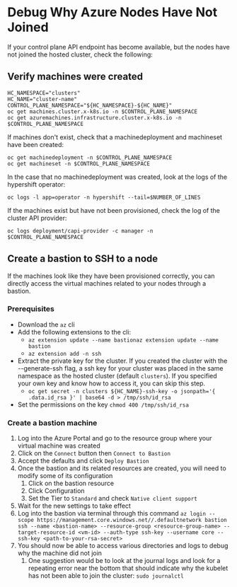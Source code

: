 # Debug Why Azure Nodes Have Not Joined
If your control plane API endpoint has become available, but the nodes have not joined the hosted cluster, check the following:

## Verify machines were created
```
HC_NAMESPACE="clusters"
HC_NAME="cluster-name"
CONTROL_PLANE_NAMESPACE="${HC_NAMESPACE}-${HC_NAME}"
oc get machines.cluster.x-k8s.io -n $CONTROL_PLANE_NAMESPACE
oc get azuremachines.infrastructure.cluster.x-k8s.io -n $CONTROL_PLANE_NAMESPACE
```

If machines don't exist, check that a machinedeployment and machineset have been created:
```
oc get machinedeployment -n $CONTROL_PLANE_NAMESPACE
oc get machineset -n $CONTROL_PLANE_NAMESPACE
```

In the case that no machinedeployment was created, look at the logs of the hypershift 
operator:
```
oc logs -l app=operator -n hypershift --tail=$NUMBER_OF_LINES
```

If the machines exist but have not been provisioned, check the log of the cluster API provider:
```
oc logs deployment/capi-provider -c manager -n $CONTROL_PLANE_NAMESPACE
```

## Create a bastion to SSH to a node
If the machines look like they have been provisioned correctly, you can directly access the virtual machines related to your nodes through a bastion. 

### Prerequisites 
- Download the `az` cli
- Add the following extensions to the cli:
  - `az extension update --name bastionaz extension update --name bastion`
  - `az extension add -n ssh`
- Extract the private key for the cluster. If you created the cluster with the --generate-ssh flag, a
  ssh key for your cluster was placed in the same namespace as the hosted cluster (default `clusters`). If you
  specified your own key and know how to access it, you can skip this step.
  - `oc get secret -n clusters ${HC_NAME}-ssh-key -o jsonpath='{ .data.id_rsa }' | base64 -d > /tmp/ssh/id_rsa`
- Set the permissions on the key `chmod 400 /tmp/ssh/id_rsa`

### Create a bastion machine
1. Log into the Azure Portal and go to the resource group where your virtual machine was created
2. Click on the `Connect` button then `Connect to Bastion`
3. Accept the defaults and click `Deploy Bastion`
4. Once the bastion and its related resources are created, you will need to modify some of its configuration
   1. Click on the bastion resource
   2. Click Configuration
   3. Set the Tier to `Standard` and check `Native client support`
5. Wait for the new settings to take effect
6. Log into the bastion via terminal through this command `az login --scope https://management.core.windows.net//.defaultnetwork bastion ssh --name <bastion-name> --resource-group <resource-group-name> --target-resource-id <vm-id> --auth-type ssh-key --username core --ssh-key <path-to-your-rsa-secret>`
7. You should now be able to access various directories and logs to debug why the machine did not join
   1. One suggestion would be to look at the journal logs and look for a repeating error near the bottom that should indicate why the kubelet has not been able to join the cluster: `sudo journalctl`